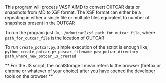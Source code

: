 This program will process VASP AIMD to convert OUTCAR data or snapshots from MD to XSF format.
The XSF format can either be a repeating in either a single file or multiple files equivalent to
number of snapshots present in the OUTCAR

To run the program just do, `./mdoutcar2xsf path_for_outcar_file`, where `path_for_outcar_file` is the location of OUTCAR

To run `create_potcar.py`, simple execution of the script is enough like, `python create_potcar.py poscar_filename paw_potcar_directory path_where_new_potcar_is_created`

** For the JS script, the localStorage I mean refers to the browser (firefox or chrome or whatever of your choice) after you have opened the developer tools on the browser ** 
